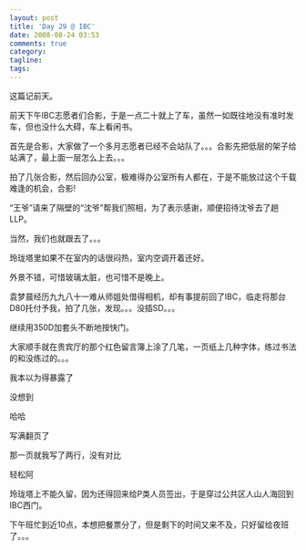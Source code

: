 ```yaml
---
layout: post
title: 'Day 29 @ IBC'
date: 2008-08-24 03:53
comments: true
category: 
tagline: 
tags:
---
```

    

这篇记前天。

  

  

前天下午IBC志愿者们合影，于是一点二十就上了车，虽然一如既往地没有准时发车，但也没什么大碍，车上看闲书。

  

首先是合影，大家做了一个多月志愿者已经不会站队了。。。合影先把低层的架子给站满了，最上面一层怎么上去。。。

  

拍了几张合影，然后回办公室，极难得办公室所有人都在，于是不能放过这个千载难逢的机会，合影!

  

“王爷”请来了隔壁的“沈爷”帮我们照相，为了表示感谢，顺便招待沈爷去了趟LLP。

当然，我们也就跟去了。。。

  

玲珑塔里如果不在室内的话很闷热，室内空调开着还好。

外景不错，可惜玻璃太脏，也可惜不是晚上。

袁梦晨经历九九八十一难从师姐处借得相机，却有事提前回了IBC，临走将那台D80托付予我，拍了几张，发现。。。没插SD。。。

继续用350D加套头不断地按快门。

  

大家顺手就在贵宾厅的那个红色留言簿上涂了几笔，一页纸上几种字体，练过书法的和没练过的。。。

我本以为得暴露了

没想到

哈哈

写满翻页了

那一页就我写了两行，没有对比

轻松阿

  

  

  

玲珑塔上不能久留，因为还得回来给P类人员签出，于是穿过公共区人山人海回到IBC西门。

  

下午班忙到近10点，本想把餐票分了，但是剩下的时间又来不及，只好留给夜班了。。。
